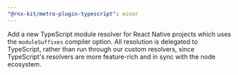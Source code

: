 ```yaml
---
"@rnx-kit/metro-plugin-typescript": minor
---
```


Add a new TypeScript module resolver for React Native projects which uses the `moduleSuffixes` compiler option. All resolution is delegated to TypeScript, rather than run through our custom resolvers, since TypeScript's resolvers are more feature-rich and in sync with the node ecosystem.

